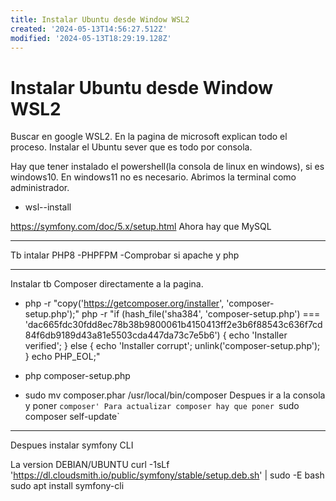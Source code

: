 ```yaml
---
title: Instalar Ubuntu desde Window WSL2
created: '2024-05-13T14:56:27.512Z'
modified: '2024-05-13T18:29:19.128Z'
---
```


# Instalar Ubuntu desde Window WSL2



Buscar en google WSL2. En la pagina de microsoft explican todo el proceso. Instalar el Ubuntu sever que es todo por consola.

Hay que tener instalado el powershell(la consola de linux en windows), si es windows10. En windows11 no es necesario.
Abrimos la terminal como administrador.
 - wsl--install

https://symfony.com/doc/5.x/setup.html
 Ahora hay que MySQL
 ***
 Tb intalar PHP8 -PHPFPM -Comprobar si apache y php 
 ***
 Instalar tb Composer directamente a la pagina.
 - php -r "copy('https://getcomposer.org/installer', 'composer-setup.php');"
php -r "if (hash_file('sha384', 'composer-setup.php') === 'dac665fdc30fdd8ec78b38b9800061b4150413ff2e3b6f88543c636f7cd84f6db9189d43a81e5503cda447da73c7e5b6') { echo 'Installer verified'; } else { echo 'Installer corrupt'; unlink('composer-setup.php'); } echo PHP_EOL;"

- php composer-setup.php
- sudo mv composer.phar /usr/local/bin/composer
Despues ir a la consola y poner `composer'
Para actualizar composer hay que poner `sudo composer self-update`
***
Despues instalar symfony CLI

La version DEBIAN/UBUNTU
curl -1sLf 'https://dl.cloudsmith.io/public/symfony/stable/setup.deb.sh' | sudo -E bash
sudo apt install symfony-cli



 
 
 













